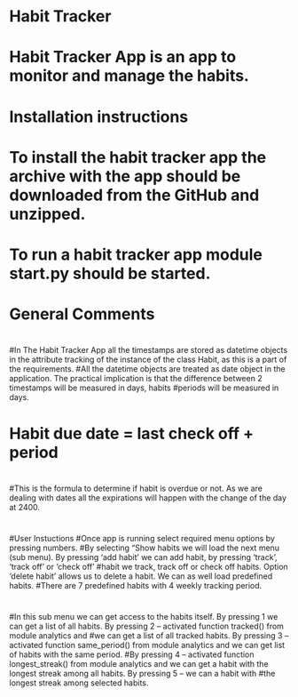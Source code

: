 # Habit Tracker 
# 
# Habit Tracker App is an app to monitor and manage the habits.
#
# Installation instructions
# To install the habit tracker app the archive with the app should be downloaded from the GitHub and unzipped.
# 
# To run a habit tracker app module start.py should be started.
#
# General Comments
#
#In The Habit Tracker App all the timestamps are stored as datetime objects in the attribute tracking of the instance of the class Habit, as this is a part of the requirements. #All the datetime objects are treated as date object in the application. The practical implication is that the difference between 2 timestamps will be measured in days, habits #periods will be measured in days. 
#
#                           Habit due date = last check off + period
#
#This is the formula to determine if habit is overdue or not. As we are dealing with dates all the expirations will happen with the change of the day at 2400. 
#
#User Instuctions
#Once app is running select required menu options by pressing numbers. 
#By selecting “Show habits we will load the next menu (sub menu). By pressing ‘add habit’ we can add habit, by pressing ‘track’, ‘track off’ or ‘check off’ 
#habit  we track, track off or check off habits. Option ‘delete habit’ allows us to delete a habit. We can as well load predefined habits. 
#There are 7 predefined habits with 4 weekly tracking period.
#
#In this sub menu we can get access to the habits itself. 
By pressing 1 we can get a list of all habits. 
By pressing 2 – activated function tracked() from module analytics and #we can get a list of all tracked habits. 
By pressing 3 – activated function same_period() from module analytics and we can get list of habits with the same period. 
#By pressing 4 – activated function longest_streak() from module analytics and we can get a habit with the longest streak among all habits. 
By pressing 5 – we can a habit with #the longest streak among selected habits.

